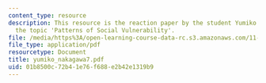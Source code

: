 ```yaml
---
content_type: resource
description: This resource is the reaction paper by the student Yumiko Nakagawa on
  the topic 'Patterns of Social Vulnerability'.
file: /media/https%3A/open-learning-course-data-rc.s3.amazonaws.com/11-941-disaster-vulnerability-and-resilience-spring-2005/01b8500c72b41e76f688e2b42e1319b9_yumiko_nakagawa7.pdf
file_type: application/pdf
resourcetype: Document
title: yumiko_nakagawa7.pdf
uid: 01b8500c-72b4-1e76-f688-e2b42e1319b9
---
```

